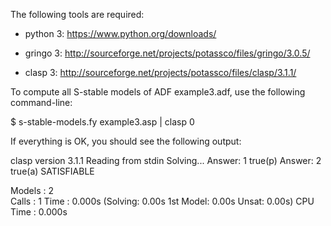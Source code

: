 The following tools are required:

- python 3: https://www.python.org/downloads/

- gringo 3: http://sourceforge.net/projects/potassco/files/gringo/3.0.5/

- clasp 3: http://sourceforge.net/projects/potassco/files/clasp/3.1.1/


To compute all S-stable models of ADF example3.adf, use the following command-line:

$ s-stable-models.fy example3.asp | clasp 0

If everything is OK, you should see the following output:

clasp version 3.1.1
Reading from stdin
Solving...
Answer: 1
true(p)
Answer: 2
true(a)
SATISFIABLE

Models       : 2     
Calls        : 1
Time         : 0.000s (Solving: 0.00s 1st Model: 0.00s Unsat: 0.00s)
CPU Time     : 0.000s

